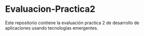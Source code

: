 # Evaluacion-Practica2
Este repositorio contiene la evaluación practica 2 de desarrollo de aplicaciones usando tecnologías emergentes.  
